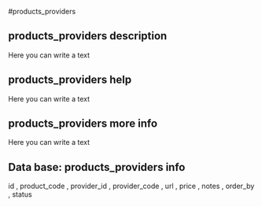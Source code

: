 #products_providers
## products_providers description
Here you can write a text

## products_providers help
Here you can write a text

## products_providers more info
Here you can write a text

## Data base: products_providers info
id , 
  product_code , 
  provider_id , 
  provider_code , 
  url , 
  price , 
  notes , 
  order_by , 
  status 
  